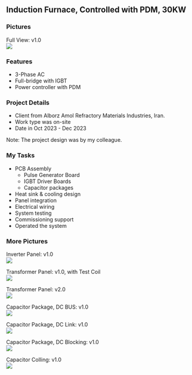 ## Induction Furnace, Controlled with PDM, 30KW

### Pictures
Full View: v1.0  
![](https://s32.picofile.com/file/8477571292/Full1.jpg)

### Features
- 3-Phase AC
- Full-bridge with IGBT
- Power controller with PDM

### Project Details
- Client from Alborz Amol Refractory Materials Industries, Iran.
- Work type was on-site
- Date in Oct 2023 - Dec 2023

Note: The project design was by my colleague.  

### My Tasks
- PCB Assembly
  - Pulse Generator Board
  - IGBT Driver Boards
  - Capacitor packages
- Heat sink & cooling design
- Panel integration
- Electrical wiring
- System testing
- Commissioning support
- Operated the system

### More Pictures
Inverter Panel: v1.0  
![](https://s32.picofile.com/file/8477581334/InverterPanel_v1_0.jpg)

Transformer Panel: v1.0, with Test Coil  
![](https://s32.picofile.com/file/8477841442/TransformerPanel_v1_0_TestCoil.jpg)

Transformer Panel: v2.0  
![](https://s32.picofile.com/file/8477571368/TransformerPanel_v2_0.jpg)

Capacitor Package, DC BUS: v1.0  
![](https://s32.picofile.com/file/8477581142/Capacitor_Package_DC_Bus_v1_0.jpg)

Capacitor Package, DC Link: v1.0  
![](https://s32.picofile.com/file/8477581150/Capacitor_Package_DC_Link_v1_0.jpg)

Capacitor Package, DC Blocking: v1.0  
![](https://s32.picofile.com/file/8477581126/Capacitor_Package_DC_Blocking_v1_0.jpg)

Capacitor Colling: v1.0  
![](https://s32.picofile.com/file/8477841668/CacitorCooling_v1_0.jpg)

